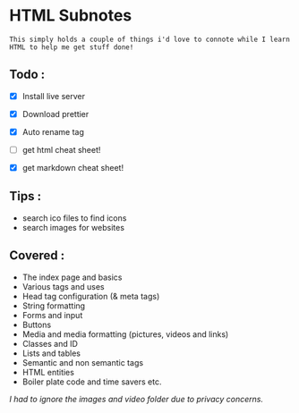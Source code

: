 # **HTML Subnotes**

    This simply holds a couple of things i'd love to connote while I learn HTML to help me get stuff done!

## **Todo** :
- [x] Install live server 
- [x] Download prettier
- [x] Auto rename tag
- [ ] get html cheat sheet!
- [x] get markdown cheat sheet!



## **Tips** :
* search ico files to find icons
* search images for websites

## **Covered** :
* The index page and basics
* Various tags and uses
* Head tag configuration (& meta tags)
* String formatting
* Forms and input
* Buttons
* Media and media formatting (pictures, videos and links)
* Classes and ID
* Lists and tables
* Semantic and non semantic tags
* HTML entities
* Boiler plate code and time savers etc.

*I had to ignore the images and video folder due to privacy concerns.*




